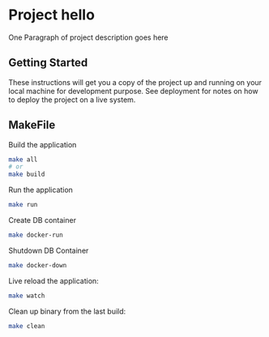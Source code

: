 # Project hello

One Paragraph of project description goes here

## Getting Started

These instructions will get you a copy of the project up and running on your local machine for development purpose. See deployment for notes on how to deploy the project on a live system.

## MakeFile

Build the application
```bash
make all
# or
make build
```

Run the application
```bash
make run
```
Create DB container
```bash
make docker-run
```

Shutdown DB Container
```bash
make docker-down
```

Live reload the application:
```bash
make watch
```

Clean up binary from the last build:
```bash
make clean
```
